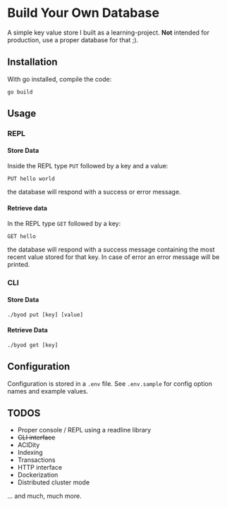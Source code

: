 # Build Your Own Database

A simple key value store I built as a learning-project. **Not** intended for production, use a proper database for that ;).

## Installation

With go installed, compile the code:

```
go build
```
## Usage

### REPL

#### Store Data

Inside the REPL type `PUT` followed by a key and a value:

```
PUT hello world
```
the database will respond with a success or error message.

#### Retrieve data

In the REPL type `GET` followed by a key:

```
GET hello
```
the database will respond with a success message containing the most recent value stored for that key. In case of error an error message will be printed.

### CLI

#### Store Data

```
./byod put [key] [value]
```

#### Retrieve Data

```
./byod get [key]
```

## Configuration

Configuration is stored in a `.env` file. See `.env.sample` for config option names and example values.

## TODOS

- Proper console / REPL using a readline library
- ~~CLI interface~~
- ACIDity
- Indexing
- Transactions
- HTTP interface
- Dockerization
- Distributed cluster mode

… and much, much more.
